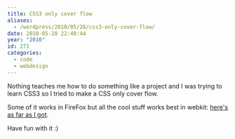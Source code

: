 ```yaml
---
title: CSS3 only cover flow
aliases:
  - /wordpress/2010/05/28/css3-only-cover-flow/
date: 2010-05-28 22:40:44
year: "2010"
id: 271
categories:
  - code
  - webdesign
---
```


Nothing teaches me how to do something like a project and I was trying to learn CSS3 so I tried to make a CSS only cover flow.

Some of it works in FireFox but all the cool stuff works best in webkit: [here's as far as I got](http://stephaniehobson.ca/coverflow/#sky).

Have fun with it :)
